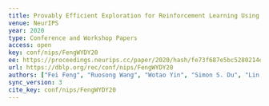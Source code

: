 ```yaml
---
title: Provably Efficient Exploration for Reinforcement Learning Using Unsupervised Learning.
venue: NeurIPS
year: 2020
type: Conference and Workshop Papers
access: open
key: conf/nips/FengWYDY20
ee: https://proceedings.neurips.cc/paper/2020/hash/fe73f687e5bc5280214e0486b273a5f9-Abstract.html
url: https://dblp.org/rec/conf/nips/FengWYDY20
authors: ["Fei Feng", "Ruosong Wang", "Wotao Yin", "Simon S. Du", "Lin F. Yang"]
sync_version: 3
cite_key: conf/nips/FengWYDY20
---
```


